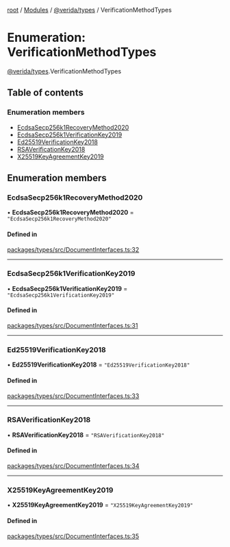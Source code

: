 [root](../README.md) / [Modules](../modules.md) / [@verida/types](../modules/verida_types.md) / VerificationMethodTypes

# Enumeration: VerificationMethodTypes

[@verida/types](../modules/verida_types.md).VerificationMethodTypes

## Table of contents

### Enumeration members

- [EcdsaSecp256k1RecoveryMethod2020](verida_types.VerificationMethodTypes.md#ecdsasecp256k1recoverymethod2020)
- [EcdsaSecp256k1VerificationKey2019](verida_types.VerificationMethodTypes.md#ecdsasecp256k1verificationkey2019)
- [Ed25519VerificationKey2018](verida_types.VerificationMethodTypes.md#ed25519verificationkey2018)
- [RSAVerificationKey2018](verida_types.VerificationMethodTypes.md#rsaverificationkey2018)
- [X25519KeyAgreementKey2019](verida_types.VerificationMethodTypes.md#x25519keyagreementkey2019)

## Enumeration members

### EcdsaSecp256k1RecoveryMethod2020

• **EcdsaSecp256k1RecoveryMethod2020** = `"EcdsaSecp256k1RecoveryMethod2020"`

#### Defined in

[packages/types/src/DocumentInterfaces.ts:32](https://github.com/verida/verida-js/blob/5040472/packages/types/src/DocumentInterfaces.ts#L32)

___

### EcdsaSecp256k1VerificationKey2019

• **EcdsaSecp256k1VerificationKey2019** = `"EcdsaSecp256k1VerificationKey2019"`

#### Defined in

[packages/types/src/DocumentInterfaces.ts:31](https://github.com/verida/verida-js/blob/5040472/packages/types/src/DocumentInterfaces.ts#L31)

___

### Ed25519VerificationKey2018

• **Ed25519VerificationKey2018** = `"Ed25519VerificationKey2018"`

#### Defined in

[packages/types/src/DocumentInterfaces.ts:33](https://github.com/verida/verida-js/blob/5040472/packages/types/src/DocumentInterfaces.ts#L33)

___

### RSAVerificationKey2018

• **RSAVerificationKey2018** = `"RSAVerificationKey2018"`

#### Defined in

[packages/types/src/DocumentInterfaces.ts:34](https://github.com/verida/verida-js/blob/5040472/packages/types/src/DocumentInterfaces.ts#L34)

___

### X25519KeyAgreementKey2019

• **X25519KeyAgreementKey2019** = `"X25519KeyAgreementKey2019"`

#### Defined in

[packages/types/src/DocumentInterfaces.ts:35](https://github.com/verida/verida-js/blob/5040472/packages/types/src/DocumentInterfaces.ts#L35)

